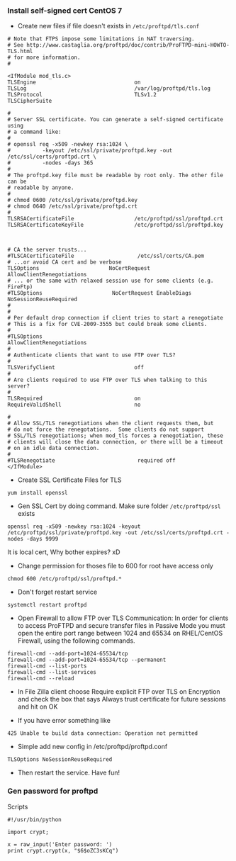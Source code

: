 ### Install self-signed cert CentOS 7

- Create new files if file doesn't exists in `/etc/proftpd/tls.conf`

```
# Note that FTPS impose some limitations in NAT traversing.
# See http://www.castaglia.org/proftpd/doc/contrib/ProFTPD-mini-HOWTO-TLS.html
# for more information.
#

<IfModule mod_tls.c>
TLSEngine                               on
TLSLog                                  /var/log/proftpd/tls.log
TLSProtocol                             TLSv1.2
TLSCipherSuite  

#
# Server SSL certificate. You can generate a self-signed certificate using 
# a command like:
#
# openssl req -x509 -newkey rsa:1024 \
#          -keyout /etc/ssl/private/proftpd.key -out /etc/ssl/certs/proftpd.crt \
#          -nodes -days 365
#
# The proftpd.key file must be readable by root only. The other file can be
# readable by anyone.
#
# chmod 0600 /etc/ssl/private/proftpd.key 
# chmod 0640 /etc/ssl/private/proftpd.crt
# 
TLSRSACertificateFile                   /etc/proftpd/ssl/proftpd.crt
TLSRSACertificateKeyFile                /etc/proftpd/ssl/proftpd.key



# CA the server trusts...
#TLSCACertificateFile                    /etc/ssl/certs/CA.pem
# ...or avoid CA cert and be verbose
TLSOptions                      NoCertRequest AllowClientRenegotiations
# ... or the same with relaxed session use for some clients (e.g. FireFtp)
#TLSOptions                      NoCertRequest EnableDiags NoSessionReuseRequired
#
#
# Per default drop connection if client tries to start a renegotiate
# This is a fix for CVE-2009-3555 but could break some clients.
#
#TLSOptions                                                     AllowClientRenegotiations
#
# Authenticate clients that want to use FTP over TLS?
#
TLSVerifyClient                         off
#
# Are clients required to use FTP over TLS when talking to this server?
#
TLSRequired                             on
RequireValidShell                       no

#
# Allow SSL/TLS renegotiations when the client requests them, but
# do not force the renegotations.  Some clients do not support
# SSL/TLS renegotiations; when mod_tls forces a renegotiation, these
# clients will close the data connection, or there will be a timeout
# on an idle data connection.
#
#TLSRenegotiate                          required off
</IfModule>
```

- Create SSL Certificate Files for TLS

```
yum install openssl
```

- Gen SSL Cert by doing command. Make sure folder `/etc/proftpd/ssl` exists
```
openssl req -x509 -newkey rsa:1024 -keyout /etc/proftpd/ssl/private/proftpd.key -out /etc/ssl/certs/proftpd.crt -nodes -days 9999
```
It is local cert, Why bother expires? xD

- Change permission for thoses file to 600 for root have access only

```
chmod 600 /etc/proftpd/ssl/proftpd.*
```

- Don't forget restart service

```
systemctl restart proftpd
```

- Open Firewall to allow FTP over TLS Communication:
In order for clients to access ProFTPD and secure transfer files in Passive Mode you must open the entire port range between 1024 and 65534 on RHEL/CentOS Firewall, 
using the following commands.

```
firewall-cmd --add-port=1024-65534/tcp  
firewall-cmd --add-port=1024-65534/tcp --permanent
firewall-cmd --list-ports
firewall-cmd --list-services
firewall-cmd --reload
```

- In File Zilla client choose Require explicit FTP over TLS on Encryption and check the box that says Always trust certificate for future sessions and hit on OK

- If you have error something like 
```
425 Unable to build data connection: Operation not permitted
```

- Simple add new config in /etc/proftpd/proftpd.conf
```
TLSOptions NoSessionReuseRequired
```

- Then restart the service. Have fun!


### Gen password for proftpd

Scripts
```
#!/usr/bin/python

import crypt;

x = raw_input('Enter password: ')
print crypt.crypt(x, "$6$oZC3sKCq")
```

